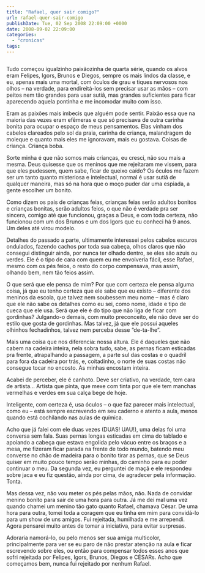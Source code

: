 ```yaml
---
title: "Rafael, quer sair comigo?"
url: rafael-quer-sair-comigo
publishDate: Tue, 02 Sep 2008 22:09:00 +0000
date: 2008-09-02 22:09:00
categories: 
  - "cronicas"
tags: 
---
```

<a href="http://1.bp.blogspot.com/_BzqI_RDZ6O4/ScAhzw8_AzI/AAAAAAAAAKM/b-FZMp85XZc/s1600-h/71275118.jpg"><img src="http://1.bp.blogspot.com/_BzqI_RDZ6O4/ScAhzw8_AzI/AAAAAAAAAKM/b-FZMp85XZc/s320/71275118.jpg" border="0" alt=""></a><br><p><span><span>Tudo começou igualzinho paixãozinha de quarta série, quando os alvos eram Felipes, Igors, Brunos e Diegos, sempre os mais lindos da classe, e eu, apenas mais uma mortal, com óculos de grau e tiques nervosos nos olhos – na verdade, para endireitá-los sem precisar usar as mãos – com peitos nem tão grandes para usar sutiã, mas grandes suficientes para ficar aparecendo aquela pontinha e me incomodar muito com isso.</span></span></p>  <p><span><span>Eram as paixões mais imbecis que alguém pode sentir. Paixão essa que na maioria das vezes eram efêmeras e que só precisava de outra carinha bonita para ocupar o espaço de meus pensamentos. Elas vinham dos cabelos clareados pelo sol da praia, carinha de criança, malandragem de moleque e quanto mais eles me ignoravam, mais eu gostava. Coisas de criança. Criança boba.</span></span></p>  <p><span><span>Sorte minha é que não somos mais crianças, eu cresci, não sou mais a mesma. Deus quisesse que os meninos que me rejeitaram me vissem, para que eles pudessem, quem sabe, ficar de queixo caído?</span></span><span><span><span>  </span></span></span><span><span>Os óculos me fazem ser um tanto quanto misteriosa e intelectual, normal é usar sutiã de qualquer maneira, mas só na hora que o moço puder dar uma espiada, a gente escolher um bonito.</span></span></p>  <p><span><span>Como dizem os pais de crianças feias, crianças feias serão adultos bonitos e crianças bonitas, serão adultos feios, o que não é verdade pra ser sincera, comigo até que funcionou, graças a Deus, e com toda certeza, não funcionou com um dos Brunos e um dos Igors que eu conheci há 9 anos. Um deles até virou modelo.</span></span></p>  <p><span><span>Detalhes do passado a parte, ultimamente interessei pelos cabelos escuros ondulados, fazendo cachos por toda sua cabeça, olhos claros que não consegui distinguir ainda, por nunca ter olhado dentro, se eles são azuis ou verdes. Ele é o tipo de cara com quem eu me envolveria fácil, esse Rafael, mesmo com os pés feios, o resto do corpo compensava, mas assim, olhando bem, nem tão feios assim.</span></span></p>  <p><span><span>O que será que ele pensa de mim? Por que com certeza ele pensa alguma coisa, já que eu tenho certeza que ele sabe que eu existo – diferente dos meninos da escola, que talvez nem soubessem meu nome – mas é claro que ele não sabe os detalhes como eu sei, como nome, idade e tipo de cueca que ele usa. Será que ele é do tipo que não liga de ficar com gordinhas? Julgando-o demais, com muito preconceito, ele não deve ser do estilo que gosta de gordinhas. Mas talvez, já que ele possui aqueles olhinhos fechadinhos, talvez nem perceba desse “de-ta-lhe”.</span></span></p>  <p><span><span>Mais uma coisa que nos diferencia: nossa altura. Ele é daqueles que não cabem na cadeira inteira, nela sobra tudo, sabe, as pernas ficam esticadas pra frente, atrapalhando a passagem, a parte sul das costas e o quadril para fora da cadeira por trás, e, coitadinho, o norte de suas costas não consegue tocar no encosto. As minhas encostam inteira.</span></span></p>  <p><span><span>Acabei de perceber, ele é canhoto. Deve ser criativo, na verdade, tem cara de artista... Artista que pinta, que mexe com tinta por que ele tem manchas vermelhas e verdes em sua calça bege de hoje.</span></span></p>  <p><span><span>Inteligente, com certeza é, usa óculos – o que faz parecer mais intelectual, como eu – está sempre escrevendo em seu caderno e atento a aula, menos quando está</span></span><span><span><span>  </span></span></span><span><span>cochilando nas aulas de química.</span></span></p>  <p><span><span>Acho que já falei com ele duas vezes (DUAS! UAU!), uma delas foi uma conversa sem fala. Suas pernas longas esticadas em cima do tablado e apoiando a cabeça que estava engolida pelo vácuo entre os braços e a mesa, me fizeram ficar parada na frente de todo mundo, batendo meu converse no chão de madeira para o bonito tirar as pernas, que se Deus quiser em muito pouco tempo serão minhas, do caminho para eu poder continuar o meu. Da segunda vez, eu perguntei de maçã e ele respondeu sobre jaca e eu fiz questão, ainda por cima, de agradecer pela informação. Tonta.</span></span></p>  <p><span><span>Mas dessa vez, não vou meter os pés pelas mãos, não. Nada de convidar menino bonito para sair de uma hora para outra. Já me dei mal uma vez quando chamei um menino tão gato quanto Rafael, chamava César. De uma hora para outra, tomei toda a coragem que eu tinha em mim para convidá-lo para um show de uns amigos. Fui rejeitada, humilhada e me arrependi. Agora pensarei muito antes de tomar a iniciativa, para evitar surpresas.</span></span></p>  <p><span><span>Adoraria namorá-lo, ou pelo menos ser sua amiga multicolor, principalmente para ver se eu paro de não prestar atenção na aula e ficar escrevendo sobre eles,</span></span><span><span><span>  </span></span></span><span><span>ou então para compensar todos esses anos que sofri rejeitada por Felipes, Igors, Brunos, Diegos e CÉSARs. Acho que começamos bem, nunca fui rejeitado por nenhum Rafael.</span></span></p>  <p><p><span><span> </span></span></p></p>
